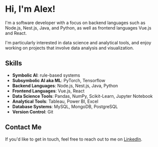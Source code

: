 # Hi, I'm Alex!

I'm a software developer with a focus on backend languages such as Node.js, Nest.js, Java, and Python, as well as frontend languages Vue.js and React. 

I'm particularly interested in data science and analytical tools, and enjoy working on projects that involve data analysis and visualization.

## Skills

- **Symbolic AI**: rule-based systems
- **Subsymbolic AI aka ML**: PyTorch, Tensorflow
- **Backend Languages**: Node.js, Nest.js, Java, Python
- **Frontend Languages**: Vue.js, React
- **Data Science Tools**: Pandas, NumPy, Scikit-Learn, Jupyter Notebook
- **Analytical Tools**: Tableau, Power BI, Excel
- **Database Systems**: MySQL, MongoDB, PostgreSQL
- **Version Control**: Git

## Contact Me

If you'd like to get in touch, feel free to reach out to me on [LinkedIn](https://www.linkedin.com/in/alexander-tampier-658827137/).
